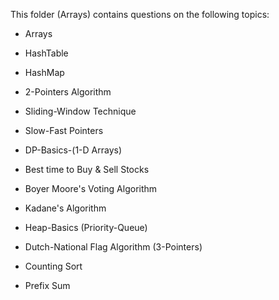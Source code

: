 This folder (Arrays) contains questions on the following topics:

* Arrays

* HashTable

* HashMap

* 2-Pointers Algorithm
 
* Sliding-Window Technique

* Slow-Fast Pointers

* DP-Basics-(1-D Arrays)

* Best time to Buy & Sell Stocks

* Boyer Moore's Voting Algorithm

* Kadane's Algorithm

* Heap-Basics (Priority-Queue)

* Dutch-National Flag Algorithm (3-Pointers)

* Counting Sort

* Prefix Sum
